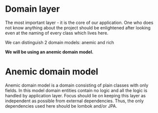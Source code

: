 # Domain layer
The most important layer - it is the core of our application. One who
does not know anything about the project should be enlightened after looking even
at the naming of every class which lives here. 

We can distinguish 2 domain models: anemic and rich

**We will be using an anemic domain model.**

# Anemic domain model
Anemic domain model is a domain consisting of plain classes with only fields. In
this model domain entities contain no logic and all the logic is handled by application
layer.
Focus should lie on keeping this layer as independent as possible from external dependencies.
Thus, the only dependencies used here should be lombok and/or JPA.